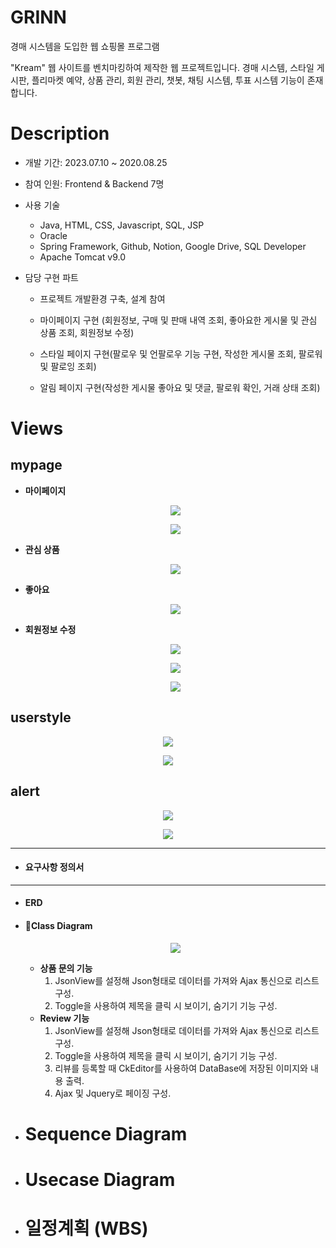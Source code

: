 # GRINN

경매 시스템을 도입한 웹 쇼핑몰 프로그램

"Kream" 웹 사이트를 벤치마킹하여 제작한 웹 프로젝트입니다.
경매 시스템, 스타일 게시판, 플리마켓 예약, 상품 관리, 회원 관리, 챗봇, 채팅 시스템, 투표 시스템 기능이 존재합니다.



# Description

- 개발 기간: 2023.07.10 ~ 2020.08.25

- 참여 인원: Frontend & Backend 7명

- 사용 기술

  - Java, HTML, CSS, Javascript, SQL, JSP
  - Oracle
  - Spring Framework, Github, Notion, Google Drive, SQL Developer
  - Apache Tomcat v9.0

- 담당 구현 파트

  - 프로젝트 개발환경 구축, 설계 참여

  - 마이페이지 구현 (회원정보, 구매 및 판매 내역 조회, 좋아요한 게시물 및 관심 상품 조회, 회원정보 수정)

  - 스타일 페이지 구현(팔로우 및 언팔로우 기능 구현, 작성한 게시물 조회, 팔로워 및 팔로잉 조회) 

  - 알림 페이지 구현(작성한 게시물 좋아요 및 댓글, 팔로워 확인, 거래 상태 조회)



# Views

## mypage

- **마이페이지**

  <p align="center"><img src="https://github.com/seeeeeeong/Grinn/blob/bb9ffe3d06898e3f2259b4874d05e98f597b6532/Grinn/src/main/webapp/file/mypage1.png?raw=true"/></p>
  <p align="center"><img src="https://github.com/seeeeeeong/Grinn/blob/bb9ffe3d06898e3f2259b4874d05e98f597b6532/Grinn/src/main/webapp/file/mypage2.png?raw=true"/></p>




  
- **관심 상품** 

  <p align="center"><img src="https://github.com/seeeeeeong/Grinn/blob/bb9ffe3d06898e3f2259b4874d05e98f597b6532/Grinn/src/main/webapp/file/mypage3.png?raw=true"/></p>




  
- **좋아요**

  <p align="center"><img src="https://github.com/seeeeeeong/Grinn/blob/bb9ffe3d06898e3f2259b4874d05e98f597b6532/Grinn/src/main/webapp/file/mypage4.png?raw=true"/></p>




  
- **회원정보 수정**

  <p align="center"><img src="https://github.com/seeeeeeong/Grinn/blob/bb9ffe3d06898e3f2259b4874d05e98f597b6532/Grinn/src/main/webapp/file/mypage5.png?raw=true"/></p>
  <p align="center"><img src="https://github.com/seeeeeeong/Grinn/blob/bb9ffe3d06898e3f2259b4874d05e98f597b6532/Grinn/src/main/webapp/file/mypage6.png?raw=true"/></p>
  <p align="center"><img src="https://github.com/seeeeeeong/Grinn/blob/bb9ffe3d06898e3f2259b4874d05e98f597b6532/Grinn/src/main/webapp/file/mypage7.png?raw=true"/></p>




  
## userstyle

  <p align="center"><img src="https://github.com/seeeeeeong/Grinn/blob/bb9ffe3d06898e3f2259b4874d05e98f597b6532/Grinn/src/main/webapp/file/userstyle1.png?raw=true"/></p>
  <p align="center"><img src="https://github.com/seeeeeeong/Grinn/blob/bb9ffe3d06898e3f2259b4874d05e98f597b6532/Grinn/src/main/webapp/file/userstyle2.png?raw=true"/></p>




  
## alert

  <p align="center"><img src="https://github.com/seeeeeeong/Grinn/blob/bb9ffe3d06898e3f2259b4874d05e98f597b6532/Grinn/src/main/webapp/file/alert1.png?raw=true"/></p>
  <p align="center"><img src="https://github.com/seeeeeeong/Grinn/blob/bb9ffe3d06898e3f2259b4874d05e98f597b6532/Grinn/src/main/webapp/file/alert2.png?raw=true"/></p>



------



- #### 요구사항 정의서

  
 

------

- #### ERD

  

- #### Class Diagram

  <p align="center"><img src="https://github.com/77kkyu/Style_Is_You/blob/master/src/main/webapp/file/%EB%94%94%ED%85%8C%EC%9D%BC2.png?raw=true"/></p>

  - **상품 문의 기능**
    1. JsonView를 설정해 Json형태로 데이터를 가져와 Ajax 통신으로 리스트 구성.
    2. Toggle을 사용하여 제목을 클릭 시 보이기, 숨기기 기능 구성.
  - **Review 기능**
    1. JsonView를 설정해 Json형태로 데이터를 가져와 Ajax 통신으로 리스트 구성.
    2. Toggle을 사용하여 제목을 클릭 시 보이기, 숨기기 기능 구성. 
    3. 리뷰를 등록할 때 CkEditor를 사용하여 DataBase에 저장된 이미지와 내용 출력.
    4. Ajax 및 Jquery로 페이징 구성.

 



- # Sequence Diagram

 
- # Usecase Diagram


- # 일정계획 (WBS)

